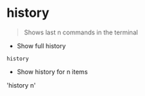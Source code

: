 # history

> Shows last n commands in the terminal

- Show full history

`history`

- Show history for n items

'history n'
